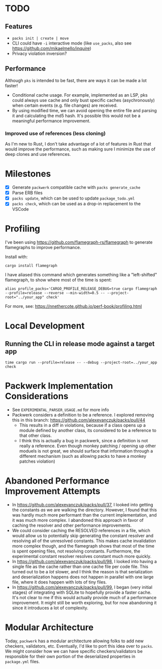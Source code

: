 # TODO
## Features
- `packs init | create | move`
- CLI could have `-i` interactive mode (like `use_packs`, also see https://github.com/mikaelmello/inquire)
- Privacy violation inversion?

## Performance
Although `pks` is intended to be fast, there are ways it can be made a lot faster!
- Conditional cache usage. For example, implemented as an LSP, pks could always use cache and only bust specific caches (asychronously) when certain events (e.g. file changes) are received.
- By using modified time, we can avoid opening the entire file and parsing it and calculating the md5 hash. It's possible this would not be a meaningful performance improvement.

### Improved use of references (less cloning)
As I'm new to Rust, I don't take advantage of a lot of features in Rust that would improve the performance, such as making sure I minimize the use of deep clones and use references.

# Milestones
- [x] Generate `packwerk` compatible cache with `packs generate_cache`
- [x] Parse ERB files
- [x] `packs update`, which can be used to update `package_todo.yml`
- [x] `packs check`, which can be used as a drop-in replacement to the VSCode

# Profiling
I've been using https://github.com/flamegraph-rs/flamegraph to generate flamegraphs to improve performance.

Install with:
```
cargo install flamegraph
```

I have aliased this command which generates something like a "left-shifted" flamegraph, to show where most of the time is spent:
```
alias profile_packs='CARGO_PROFILE_RELEASE_DEBUG=true cargo flamegraph --profile=release --reverse --min-width=0.5 -- --project-root="../your_app" check'
```
For more, see: https://nnethercote.github.io/perf-book/profiling.html

# Local Development
## Running the CLI in release mode against a target app
```
time cargo run --profile=release -- --debug --project-root=../your_app check
```

# Packwerk Implementation Considerations
- See `EXPERIMENTAL_PARSER_USAGE.md` for more info
- Packwerk considers a definition to be a reference. I explored removing this in this branch: https://github.com/alexevanczuk/packs/pull/44
  - This results in a diff in violations, because if a class opens up a module defined by another class, its considered to be a reference to that other class.
  - I think this is actually a bug in packwerk, since a definition is not really a reference. Even though monkey patching / opening up other moduels is not great, we should surface that information through a different mechanism (such as allowing packs to have a monkey patches violation)

# Abandoned Performance Improvement Attempts
- In https://github.com/alexevanczuk/packs/pull/37, I looked into getting the constants *as* we are walking the directory. However, I found that this was hardly much more performant than the current implementation, and it was much more complex. I abandoned this approach in favor of caching the resolver and other performance improvements.
- We could consider caching the RESOLVED references in a file, which would allow us to potentially skip generating the constant resolver and resolving all of the unresolved constants. This makes cache invalidation more complex though, and the flamegraph shows that most of the time is spent opening files, not resolving constants. Furthermore, the experimental constant resolver resolves constant much more quickly.
- In https://github.com/alexevanczuk/packs/pull/98, I looked into having a single file as the cache rather than one cache file per code file. This turned out to be a *lot* slower, and I think the reason is that serialization and deserialization happens does not happen in parallel with one large file, where it does happen with lots of tiny files.
- In https://github.com/alexevanczuk/packs/pull/99, I began (very initial stages) of integrating with SQLite to hopefully provide a faster cache. It's not clear to me if this would actually provide much of a performance improvement. It might still be worth exploring, but for now abandoning it since it introduces a lot of complexity.

# Modular Architecture
Today, `packwerk` has a modular architecture allowing folks to add new checkers, validators, etc.
Eventually, I'd like to port this idea over to `packs`.
We might consider how we can have specific checkers/validators be responsible for their own portion of the deserialized properties in `package.yml` files.
